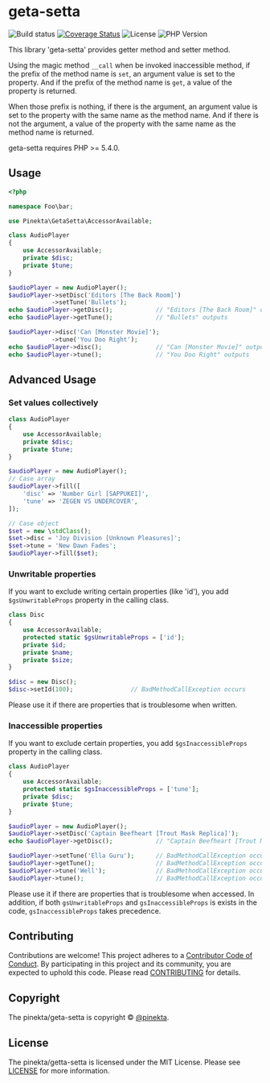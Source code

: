 # geta-setta

![Build status](https://img.shields.io/circleci/project/github/pinekta/geta-setta.svg)
[![Coverage Status](https://coveralls.io/repos/github/pinekta/geta-setta/badge.svg?branch=master)](https://coveralls.io/github/pinekta/geta-setta?branch=master)
![License](https://img.shields.io/packagist/l/pinekta/geta-setta.svg)
![PHP Version](https://img.shields.io/badge/PHP-%3E%3D5.4-blue.svg)


<!--
badge
logo image
-->

This library 'geta-setta' provides getter method and setter method.

Using the magic method `__call` when be invoked inaccessible method,
if the prefix of the method name is `set`, an argument value is set to the property.
And if the prefix of the method name is `get`, a value of the property is returned.

When those prefix is nothing,
if there is the argument, an argument value is set to the property with the same name as the method name.
And if there is not the argument, a value of the property with the same name as the method name is returned.

geta-setta requires PHP >= 5.4.0.

<!--
## Installation

```
$ composer require pinekta/geta-setta
```
-->

## Usage

```php
<?php

namespace Foo\bar;

use Pinekta\GetaSetta\AccessorAvailable;

class AudioPlayer
{
    use AccessorAvailable;
    private $disc;
    private $tune;
}

$audioPlayer = new AudioPlayer();
$audioPlayer->setDisc('Editors [The Back Room]')
            ->setTune('Bullets');
echo $audioPlayer->getDisc();            // "Editors [The Back Room]" outputs
echo $audioPlayer->getTune();            // "Bullets" outputs

$audioPlayer->disc('Can [Monster Movie]');
            ->tune('You Doo Right');
echo $audioPlayer->disc();               // "Can [Monster Movie]" outputs
echo $audioPlayer->tune();               // "You Doo Right" outputs
```

## Advanced Usage

### Set values collectively

```php
class AudioPlayer
{
    use AccessorAvailable;
    private $disc;
    private $tune;
}

$audioPlayer = new AudioPlayer();
// Case array
$audioPlayer->fill([
    'disc' => 'Number Girl [SAPPUKEI]',
    'tune' => 'ZEGEN VS UNDERCOVER',
]);

// Case object
$set = new \stdClass();
$set->disc = 'Joy Division [Unknown Pleasures]';
$set->tune = 'New Dawn Fades';
$audioPlayer->fill($set);
```

### Unwritable properties

If you want to exclude writing certain properties (like 'id'), you add `$gsUnwritableProps` property in the calling class.

```php
class Disc
{
    use AccessorAvailable;
    protected static $gsUnwritableProps = ['id'];
    private $id;
    private $name;
    private $size;
}

$disc = new Disc();
$disc->setId(100);                // BadMethodCallException occurs
```

Please use it if there are properties that is troublesome when written.

### Inaccessible properties

If you want to exclude certain properties, you add `$gsInaccessibleProps` property in the calling class.

```php
class AudioPlayer
{
    use AccessorAvailable;
    protected static $gsInaccessibleProps = ['tune'];
    private $disc;
    private $tune;
}

$audioPlayer = new AudioPlayer();
$audioPlayer->setDisc('Captain Beefheart [Trout Mask Replica]');
echo $audioPlayer->getDisc();            // "Captain Beefheart [Trout Mask Replica]" outputs

$audioPlayer->setTune('Ella Guru');      // BadMethodCallException occurs
$audioPlayer->getTune();                 // BadMethodCallException occurs
$audioPlayer->tune('Well');              // BadMethodCallException occurs
$audioPlayer->tune();                    // BadMethodCallException occurs
```

Please use it if there are properties that is troublesome when accessed.
In addition, if both `gsUnwritableProps` and `gsInaccessibleProps` is exists in the code, `gsInaccessibleProps` takes precedence.

<!--
## Documentation

Comming soon...
-->

## Contributing

Contributions are welcome!
This project adheres to a [Contributor Code of Conduct](./CODE_OF_CONDUCT.md). By participating in this project and its community, you are expected to uphold this code.
Please read [CONTRIBUTING](./CONTRIBUTING.md) for details.

## Copyright

The pinekta/geta-setta is copyright © [@pinekta](https://github.com/pinekta).

## License

The pinekta/getta-setta is licensed under the MIT License.
Please see [LICENSE](./LICENSE) for more information.
